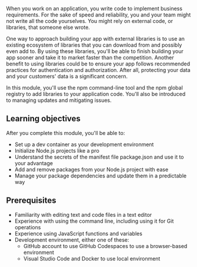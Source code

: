 When you work on an application, you write code to implement business requirements. For the sake of speed and reliability, you and your team might not write all the code yourselves. You might rely on external code, or libraries, that someone else wrote.

One way to approach building your app with external libraries is to use an existing ecosystem of libraries that you can download from and possibly even add to. By using these libraries, you'll be able to finish building your app sooner and take it to market faster than the competition. Another benefit to using libraries could be to ensure your app follows recommended practices for authentication and authorization. After all, protecting your data and your customers' data is a significant concern.

In this module, you'll use the npm command-line tool and the npm global registry to add libraries to your application code. You'll also be introduced to managing updates and mitigating issues.

## Learning objectives

After you complete this module, you'll be able to:

- Set up a dev container as your development environment 
- Initialize Node.js projects like a pro
- Understand the secrets of the manifest file package.json and use it to your advantage
- Add and remove packages from your Node.js project with ease
- Manage your package dependencies and update them in a predictable way

## Prerequisites

- Familiarity with editing text and code files in a text editor
- Experience with using the command line, including using it for Git operations
- Experience using JavaScript functions and variables
- Development environment, either one of these:
    - GitHub account to use GitHub Codespaces to use a browser-based environment
    - Visual Studio Code and Docker to use local environment

